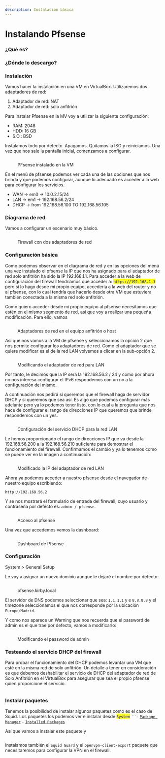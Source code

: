 ```yaml
---
description: Instalación básica
---
```


# Instalando Pfsense

### ¿Qué es?



### ¿Dónde lo descargo?



### Instalación&#x20;

Vamos hacer la instalación en una VM en VirtualBox. Utilizaremos dos adaptadores de red:

1. Adaptador de red: NAT
2. Adaptador de red: solo anfitrión

Para instalar Pfsense en la MV voy a utilizar la siguiente configuración:

* RAM:  2048
* HDD:  16 GB
* S.O.:  BSD

Instalamos todo por defecto. Apagamos. Quitamos la ISO y reiniciamos. Una vez que nos sale la pantalla inicial, comenzamos a configurar.

<figure><img src="../.gitbook/assets/image (258).png" alt=""><figcaption><p>PFsense instalado en la VM</p></figcaption></figure>

En el menú de pfsense podemos ver cada una de las opciones que nos brinda y que podemos configurar, aunque lo adecuado es acceder  a la web para configurar los servicios.

* WAN -> em0 -> 10.0.2.15/24
* LAN -> em1 -> 192.168.56.2/24
* DHCP -> from 192.168.56.100 TO 192.168.56.105

### &#x20;Diagrama de red

Vamos a configurar un escenario muy básico.&#x20;

<figure><img src="../.gitbook/assets/image (256).png" alt=""><figcaption><p>Firewall con dos adaptadores de red</p></figcaption></figure>

### Configuración básica

Como podemos observar en el diagrama de red y en las opciones del menú una vez instalado el pfsense la IP que nos ha asignado para el adaptador de red solo anfitrión ha sido la IP 192.168.1.1. Para acceder a la web de configuración del firewall tendríamos que acceder a: <mark style="color:blue;">`https://192.168.1.1`</mark> pero si lo hago desde mi propio equipo, accedería a la web del router y no al pfsense, con lo cual tendría que hacerlo desde otra VM que estuviera también conectada a la misma red solo anfitrión.&#x20;

Como quiero acceder desde mi propio equipo al pfsense necesitamos que estén en el mismo segmento de red, así que  voy  a realizar una pequeña modificación. Para ello, vamos&#x20;

<figure><img src="../.gitbook/assets/image (260).png" alt=""><figcaption><p>Adaptadores de red en el equipo anfitrión o host</p></figcaption></figure>

Así que nos vamos a la VM de pfsense y seleccionamos la opción 2 que nos permite configurar los adaptadores de red. Como el adaptador que se quiere modificar es el de la red LAN  volvemos a clicar en la sub-opción 2.

<figure><img src="../.gitbook/assets/image (262).png" alt=""><figcaption><p>Modificando el adaptador de red para LAN</p></figcaption></figure>

Por tanto, le decimos que la IP será la 192.168.56.2 / 24 y como por ahora no nos interesa configurar el IPv6 respondemos con un no a la configuración del mismo.

A continuación nos pedirá si queremos que el firewall haga de servidor DHCP y si queremos que sea así. Es algo que podemos configurar más adelante pero ya lo podemos tener listo, con lo cual a la pregunta que nos hace de configurar el rango de direcciones IP que queremos que brinde respondemos con un yes.

<figure><img src="../.gitbook/assets/image (263).png" alt=""><figcaption><p>Configuración del servicio DHCP para la red LAN </p></figcaption></figure>

Le hemos proporcionado el rango de direcciones IP que va desde la 192.168.56.200 a la 192.168.56.210 suficiente para demostrar el funcionamiento del firewall. Confirmamos el cambio y ya lo tenemos como se puede ver en la imagen a continuación:

<figure><img src="../.gitbook/assets/image (264).png" alt=""><figcaption><p>Modificado la IP del adaptador de red LAN</p></figcaption></figure>

Ahora ya podemos acceder a nuestro pfsense desde el navegador de nuestro equipo escribiendo:



```
http://192.168.56.2
```

Y se nos mostrará el formulario de entrada del firewall, cuyo usuario y contraseña por defecto es: `admin / pfsense`.

<figure><img src="../.gitbook/assets/image (265).png" alt=""><figcaption><p>Acceso al pfsense</p></figcaption></figure>

Una vez que accedemos vemos la dashboard:

<figure><img src="../.gitbook/assets/image (266).png" alt=""><figcaption><p>Dashboard de Pfsense</p></figcaption></figure>

### Configuración&#x20;

System > General Setup

Le voy a asignar un nuevo dominio aunque le dejaré el nombre por defecto:

<figure><img src="../.gitbook/assets/image (267).png" alt=""><figcaption><p>pfsense.kirby.local</p></figcaption></figure>

El servidor de DNS podemos seleccionar que sea: `1.1.1.1` y e `8.8.8.8` y el timezone seleccionamos el que nos corresponde por la ubicación `Europe/Madrid`.

Y como nos aparece un Warning que nos recuerda que el password de admin es el que trae por defecto, vamos a modificarlo:

<figure><img src="../.gitbook/assets/image (268).png" alt=""><figcaption><p>Modificando el password de admin</p></figcaption></figure>

### Testeando el servicio DHCP del firewall

Para probar el funcionamiento del DHCP podemos levantar una VM que esté en la misma red de solo anfitrión. Un detalle a tener en consideración es que debemos deshabilitar el servicio de DHCP del adaptador de red de Solo Anfitrión en el VirtualBox para asegurar que sea el propio pfsense quien proporcione el servicio.

<figure><img src="../.gitbook/assets/image (269).png" alt=""><figcaption></figcaption></figure>

### Instalar paquetes&#x20;

Tenemos la posibilidad de instalar algunos paquetes como es el caso de Squid. Los paquetes los podemos ver e instalar desde <mark style="color:blue;">`System`</mark>` ``-` [`Package Manager`](http://192.168.56.2/pkg\_mgr\_installed.php) `-` [`Installed Packages`](http://192.168.56.2/pkg\_mgr\_installed.php)

Así que vamos a instalar este paquete y&#x20;

<figure><img src="../.gitbook/assets/image (270).png" alt=""><figcaption></figcaption></figure>

Instalamos también el `Squid Guard` y el `openvpn-client-export` paquete que necesitaremos para configurar la VPN en el firewall.

<figure><img src="../.gitbook/assets/image (271).png" alt=""><figcaption></figcaption></figure>

